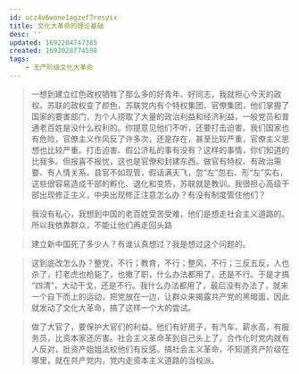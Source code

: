 ```yaml
---
id: ucz4v6wone1agzef7resyix
title: 文化大革命的理论基础
desc: ''
updated: 1692204747385
created: 1692028774598
tags:
    - 无产阶级文化大革命
---
```


> 一想到建立红色政权牺牲了那么多的好青年、好同志，我就担心今天的政权。苏联的政权变了颜色，苏联党内有个特权集团、官僚集团，他们掌握了国家的要害部门，为个人捞取了大量的政治利益和经济利益，一般党员和普通老百姓是没什么权利的。你提意见他们不听，还要打击迫害。我们国家也有危险，官僚主义作风反了许多次，还是存在，甚至比较严重，官僚主义思想也比较严重。打击迫害、假公济私的事有没有？这样的事情，你们知道的比我多。但报喜不报忧，这也是官僚和封建东西。做官有特权、有政治需要、有人情关系。县官不如现管，假话满天飞，忽“左”忽右、形“左”实右，这些很容易造成干部的孵化、退化和变质，苏联就是教训。我很担心高级干部出现修正主义，中央出现修正注意怎么办？有没有制度管住他们？

> 我没有私心，我想到中国的老百姓受苦受难，他们是想走社会主义道路的。所以我依靠群众，不能让他们再走回头路

> 建立新中国死了多少人？有谁认真想过？我是想过这个问题的。

> 这到底改怎么办？整党，不行；教育，不行；整风，不行；三反五反，人也杀了，打老虎也枪毙了，也撤了职，什么办法都用了，还是不行。于是才搞 “四清”，大动干戈，还是不行。我什么办法都用了，最后没有办法了，就来一个自下而上的运动，把党放在一边，让群众来揭露共产党的黑暗面，因此就发动了文化大革命，搞了这样一个大的尝试。

> 做了大官了，要保护大官们的利益。他们有好房子，有汽车，薪水高，有服务员，比资本家还厉害。社会主义革命革到自己头上了，合作化时党内就有人反对，批资产姐姐法权他们有反感。搞社会主义革命，不知道资产阶级在哪里，就在共产党内，党内走资本主义道路的当权派。